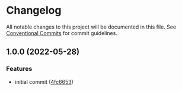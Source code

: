 # Changelog

All notable changes to this project will be documented in this file. See
[Conventional Commits](https://conventionalcommits.org) for commit guidelines.

## 1.0.0 (2022-05-28)


### Features

* initial commit ([4fc6653](https://github.com/Pentusha/edgeql-qb/commit/4fc6653a75e1b88ab723292d1024f591d4277f05))
